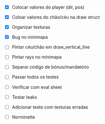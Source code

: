 - [x] Colocar valores do player (dir, pos)
- [x] Coloar valores do chão/céu na draw struct
- [x] Organizar texturas
- [x] Bug no minimapa

- [ ] Pintar céu/chão em draw_vertical_line
- [ ] Pintar rays no minimapa
- [ ] Separar código de bónus/mandatório
- [ ] Passar todos os testes
- [ ] Verificar com eval sheet
- [ ] Testar leaks
- [ ] Adicionar teste com texturas erradas
- [ ] Norminette
